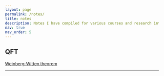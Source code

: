 ```yaml
---
layout: page
permalink: /notes/
title: notes
description: Notes I have compiled for various courses and research interests.
nav: true
nav_order: 5
---
```


## QFT
[Weinberg-Witten theorem](/assets/pdf/witten-weinberg-thm-project.pdf)

---
